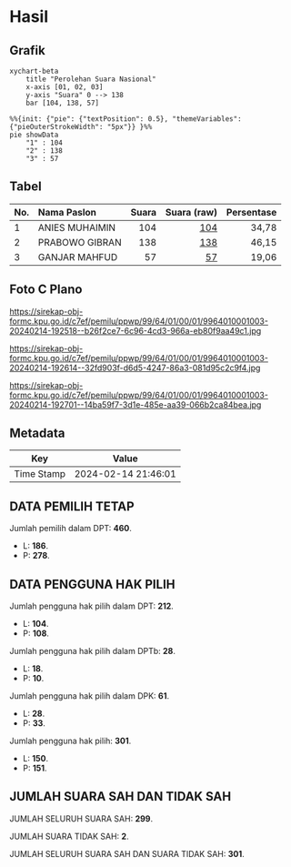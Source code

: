 # Hasil

## Grafik

```mermaid
xychart-beta
    title "Perolehan Suara Nasional"
    x-axis [01, 02, 03]
    y-axis "Suara" 0 --> 138
    bar [104, 138, 57]
```

```mermaid
%%{init: {"pie": {"textPosition": 0.5}, "themeVariables": {"pieOuterStrokeWidth": "5px"}} }%%
pie showData
    "1" : 104
    "2" : 138
    "3" : 57
```

## Tabel

| No. | Nama Paslon    | Suara | Suara (raw) | Persentase |
|:--- |:-------------- | -----:| -----------:| ----------:|
| 1   | ANIES MUHAIMIN | 104   | [104][p-1]  | 34,78      |
| 2   | PRABOWO GIBRAN | 138   | [138][p-2]  | 46,15      |
| 3   | GANJAR MAHFUD  | 57    | [57][p-3]   | 19,06      |


[p-1]: https://github.com/gigit-pemilu/pemilu-2024/blob/main/pilpres/hitung-suara/sub/99-luar-negeri/sub/64-kuwait-city-kuwait/sub/01-kuwait-city-kuwait/sub/0001-kuwait-city-kuwait/sub/003-tps/sub/paslon-1.txt
[p-2]: https://github.com/gigit-pemilu/pemilu-2024/blob/main/pilpres/hitung-suara/sub/99-luar-negeri/sub/64-kuwait-city-kuwait/sub/01-kuwait-city-kuwait/sub/0001-kuwait-city-kuwait/sub/003-tps/sub/paslon-2.txt
[p-3]: https://github.com/gigit-pemilu/pemilu-2024/blob/main/pilpres/hitung-suara/sub/99-luar-negeri/sub/64-kuwait-city-kuwait/sub/01-kuwait-city-kuwait/sub/0001-kuwait-city-kuwait/sub/003-tps/sub/paslon-3.txt

## Foto C Plano

https://sirekap-obj-formc.kpu.go.id/c7ef/pemilu/ppwp/99/64/01/00/01/9964010001003-20240214-192518--b26f2ce7-6c96-4cd3-966a-eb80f9aa49c1.jpg

https://sirekap-obj-formc.kpu.go.id/c7ef/pemilu/ppwp/99/64/01/00/01/9964010001003-20240214-192614--32fd903f-d6d5-4247-86a3-081d95c2c9f4.jpg

https://sirekap-obj-formc.kpu.go.id/c7ef/pemilu/ppwp/99/64/01/00/01/9964010001003-20240214-192701--14ba59f7-3d1e-485e-aa39-066b2ca84bea.jpg


## Metadata

| Key        | Value               |
| ---------- | ------------------- |
| Time Stamp | 2024-02-14 21:46:01 |


## DATA PEMILIH TETAP

Jumlah pemilih dalam DPT: **460**.
 * L: **186**.
 * P: **278**.

## DATA PENGGUNA HAK PILIH

Jumlah pengguna hak pilih dalam DPT: **212**.
 * L: **104**.
 * P: **108**.

Jumlah pengguna hak pilih dalam DPTb: **28**.
 * L: **18**.
 * P: **10**.

Jumlah pengguna hak pilih dalam DPK: **61**.
 * L: **28**.
 * P: **33**.

Jumlah pengguna hak pilih: **301**.
 * L: **150**.
 * P: **151**.

## JUMLAH SUARA SAH DAN TIDAK SAH

JUMLAH SELURUH SUARA SAH: **299**.

JUMLAH SUARA TIDAK SAH: **2**.

JUMLAH SELURUH SUARA SAH DAN SUARA TIDAK SAH: **301**.


